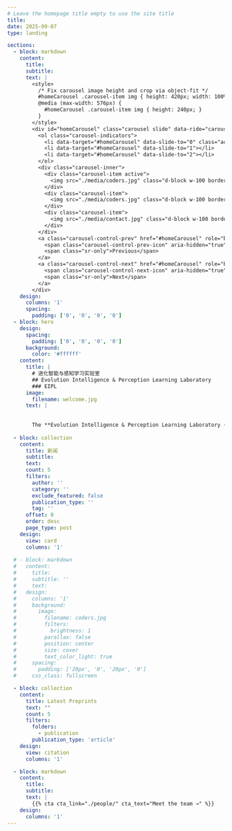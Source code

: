 ```yaml
---
# Leave the homepage title empty to use the site title
title:
date: 2025-09-07
type: landing

sections:
  - block: markdown
    content:
      title:
      subtitle:
      text: |
        <style>
          /* Fix carousel image height and crop via object-fit */
          #homeCarousel .carousel-item img { height: 420px; width: 100%; object-fit: cover; }
          @media (max-width: 576px) {
            #homeCarousel .carousel-item img { height: 240px; }
          }
        </style>
        <div id="homeCarousel" class="carousel slide" data-ride="carousel" data-interval="4000" style="margin:30px 0 40px 0;">
          <ol class="carousel-indicators">
            <li data-target="#homeCarousel" data-slide-to="0" class="active"></li>
            <li data-target="#homeCarousel" data-slide-to="1"></li>
            <li data-target="#homeCarousel" data-slide-to="2"></li>
          </ol>
          <div class="carousel-inner">
            <div class="carousel-item active">
              <img src="./media/coders.jpg" class="d-block w-100 border-0" alt="Welcome">
            </div>
            <div class="carousel-item">
              <img src="./media/coders.jpg" class="d-block w-100 border-0" alt="Coders">
            </div>
            <div class="carousel-item">
              <img src="./media/contact.jpg" class="d-block w-100 border-0" alt="Contact">
            </div>
          </div>
          <a class="carousel-control-prev" href="#homeCarousel" role="button" data-slide="prev">
            <span class="carousel-control-prev-icon" aria-hidden="true"></span>
            <span class="sr-only">Previous</span>
          </a>
          <a class="carousel-control-next" href="#homeCarousel" role="button" data-slide="next">
            <span class="carousel-control-next-icon" aria-hidden="true"></span>
            <span class="sr-only">Next</span>
          </a>
        </div>
    design:
      columns: '1'
      spacing:
        padding: ['0', '0', '0', '0']
  - block: hero
    design:
      spacing:
        padding: ['0', '0', '0', '0']
      background:
        color: '#ffffff'
    content:
      title: |
        # 进化智能与感知学习实验室
        ## Evolution Intelligence & Perception Learning Laboratory
        ### EIPL
      image:
        filename: welcome.jpg
      text: |
        
        
        The **Evolution Intelligence & Perception Learning Laboratory (EIPL)** has been a center of excellence for Artificial Intelligence research, teaching, and practice since its founding in 2016.
  
  - block: collection
    content:
      title: 新闻
      subtitle:
      text:
      count: 5
      filters:
        author: ''
        category: ''
        exclude_featured: false
        publication_type: ''
        tag: ''
      offset: 0
      order: desc
      page_type: post
    design:
      view: card
      columns: '1'
  
  # - block: markdown
  #   content:
  #     title:
  #     subtitle: '' 
  #     text:
  #   design:
  #     columns: '1'
  #     background:
  #       image: 
  #         filename: coders.jpg
  #         filters:
  #           brightness: 1
  #         parallax: false
  #         position: center
  #         size: cover
  #         text_color_light: true
  #     spacing:
  #       padding: ['20px', '0', '20px', '0']
  #     css_class: fullscreen

  - block: collection
    content:
      title: Latest Preprints
      text: ""
      count: 5
      filters:
        folders:
          - publication
        publication_type: 'article'
    design:
      view: citation
      columns: '1'

  - block: markdown
    content:
      title:
      subtitle:
      text: |
        {{% cta cta_link="./people/" cta_text="Meet the team →" %}}
    design:
      columns: '1'
---
```


